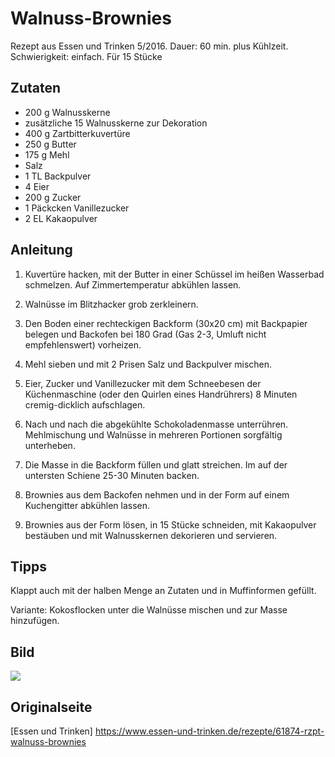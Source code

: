 # Walnuss-Brownies 

Rezept aus Essen und Trinken 5/2016. Dauer: 60 min. plus Kühlzeit. Schwierigkeit: einfach. Für 15 Stücke

## Zutaten

* 200 g Walnusskerne 
* zusätzliche 15 Walnusskerne zur Dekoration
* 400 g Zartbitterkuvertüre
* 250 g Butter
* 175 g Mehl
* Salz
* 1 TL Backpulver
* 4 Eier
* 200 g Zucker
* 1 Päckcken Vanillezucker
* 2 EL Kakaopulver 

## Anleitung

1. Kuvertüre hacken, mit der Butter in einer Schüssel im heißen Wasserbad schmelzen. Auf Zimmertemperatur abkühlen lassen. 

2. Walnüsse im Blitzhacker grob zerkleinern. 

3. Den Boden einer rechteckigen Backform (30x20 cm) mit Backpapier belegen und Backofen bei 180 Grad (Gas 2-3, Umluft nicht empfehlenswert) vorheizen.

4. Mehl sieben und mit 2 Prisen Salz und Backpulver mischen.

5. Eier, Zucker und Vanillezucker mit dem Schneebesen der Küchenmaschine (oder den Quirlen eines Handrührers) 8 Minuten cremig-dicklich aufschlagen. 

6. Nach und nach die abgekühlte Schokoladenmasse unterrühren. Mehlmischung und Walnüsse in mehreren Portionen sorgfältig unterheben.

7. Die Masse in die Backform füllen und glatt streichen. Im  auf der untersten Schiene 25-30 Minuten backen. 

8. Brownies aus dem Backofen nehmen und in der Form auf einem Kuchengitter abkühlen lassen. 

9. Brownies aus der Form lösen, in 15 Stücke schneiden, mit Kakaopulver bestäuben und mit Walnusskernen dekorieren und servieren.

## Tipps

Klappt auch mit der halben Menge an Zutaten und in Muffinformen gefüllt.

Variante: Kokosflocken unter die Walnüsse mischen und zur Masse hinzufügen.

## Bild

<img src="https://static.essen-und-trinken.de/bilder/bf/66/10325/galleryimage/44990f0ea64f6154d8439261cfd8ac04.jpg"/>

## Originalseite

[Essen und Trinken] https://www.essen-und-trinken.de/rezepte/61874-rzpt-walnuss-brownies
